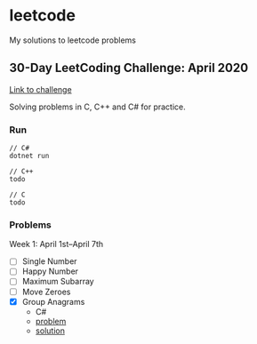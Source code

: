 # leetcode

My solutions to leetcode problems

## 30-Day LeetCoding Challenge: April 2020

[Link to challenge](https://leetcode.com/explore/featured/card/30-day-leetcoding-challenge/)

Solving problems in C, C++ and C# for practice.

### Run
```
// C#
dotnet run

// C++
todo

// C
todo
```

### Problems

Week 1: April 1st–April 7th
- [ ] Single Number
- [ ] Happy Number
- [ ] Maximum Subarray
- [ ] Move Zeroes
- [X] Group Anagrams
  - C#
  - [problem](https://leetcode.com/explore/featured/card/30-day-leetcoding-challenge/528/week-1/3288/)
  - [solution](https://github.com/SourenP/leetcode/blob/master/30_day_challenge/group_anagrams.cs)
